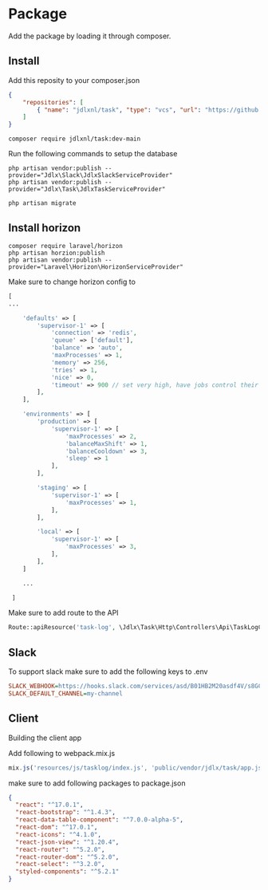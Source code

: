 # Package

Add the package by loading it through composer.

## Install

Add this reposity to your composer.json
```json
{
    "repositories": [
        { "name": "jdlxnl/task", "type": "vcs", "url": "https://github.com/jdlxnl/task" }
    ]
}
```

```shell
composer require jdlxnl/task:dev-main
```

Run the following commands to setup the database
```shell
php artisan vendor:publish --provider="Jdlx\Slack\JdlxSlackServiceProvider"
php artisan vendor:publish --provider="Jdlx\Task\JdlxTaskServiceProvider"

php artisan migrate
```

## Install horizon

```shell
composer require laravel/horizon
php artisan horzion:publish
php artisan vendor:publish --provider="Laravel\Horizon\HorizonServiceProvider"
```
Make sure to change horizon config to

```php
[
...

    'defaults' => [
        'supervisor-1' => [
            'connection' => 'redis',
            'queue' => ['default'],
            'balance' => 'auto',
            'maxProcesses' => 1,
            'memory' => 256,
            'tries' => 1,
            'nice' => 0,
            'timeout' => 900 // set very high, have jobs control their own timeout
        ],
    ],

    'environments' => [
        'production' => [
            'supervisor-1' => [
                'maxProcesses' => 2,
                'balanceMaxShift' => 1,
                'balanceCooldown' => 3,
                'sleep' => 1
            ],
        ],

        'staging' => [
            'supervisor-1' => [
                'maxProcesses' => 1,
            ],
        ],

        'local' => [
            'supervisor-1' => [
                'maxProcesses' => 3,
            ],
        ],
    ]

    ...

 ]

```
Make sure to add route to the API

```php
Route::apiResource('task-log', \Jdlx\Task\Http\Controllers\Api\TaskLogController::class);
```

## Slack
To support slack make sure to add the following keys to .env
```ini
SLACK_WEBHOOK=https://hooks.slack.com/services/asd/B01HB2M20asdf4V/s8GCasfsaDJesxH3ZyZuHUx
SLACK_DEFAULT_CHANNEL=my-channel
```


## Client
Building the client app

Add following to webpack.mix.js
```js
mix.js('resources/js/tasklog/index.js', 'public/vendor/jdlx/task/app.js').react();
```

make sure to add following packages to package.json
```json
{
  "react": "^17.0.1",
  "react-bootstrap": "^1.4.3",
  "react-data-table-component": "^7.0.0-alpha-5",
  "react-dom": "^17.0.1",
  "react-icons": "^4.1.0",
  "react-json-view": "^1.20.4",
  "react-router": "^5.2.0",
  "react-router-dom": "^5.2.0",
  "react-select": "^3.2.0",
  "styled-components": "^5.2.1"
}
```
